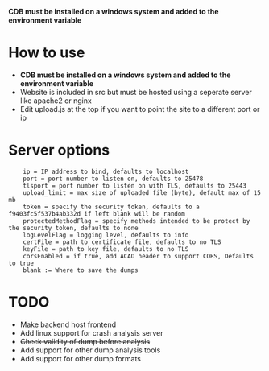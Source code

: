 **CDB must be installed on a windows system and added to the environment variable**

# How to use
- **CDB must be installed on a windows system and added to the environment variable**
- Website is included in src but must be hosted using a seperate server like apache2 or nginx
- Edit upload.js at the top if you want to point the site to a different port or ip

# Server options
```
	ip = IP address to bind, defaults to localhost
	port = port number to listen on, defaults to 25478
	tlsport = port number to listen on with TLS, defaults to 25443
	upload_limit = max size of uploaded file (byte), default max of 15 mb
	token = specify the security token, defaults to a f9403fc5f537b4ab332d if left blank will be random
	protectedMethodFlag = specify methods intended to be protect by the security token, defaults to none
	logLevelFlag = logging level, defaults to info
	certFile = path to certificate file, defaults to no TLS
	keyFile = path to key file, defaults to no TLS
	corsEnabled = if true, add ACAO header to support CORS, Defaults to true
	blank := Where to save the dumps
```

# TODO
- Make backend host frontend
- Add linux support for crash analysis server
- ~~Check validity of dump before analysis~~
- Add support for other dump analysis tools
- Add support for other dump formats
